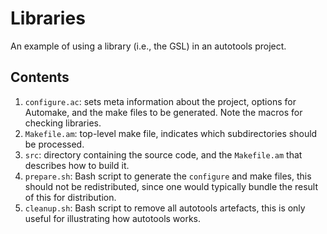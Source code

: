 # Libraries
An example of using a library (i.e., the GSL) in an autotools project.

## Contents
1. `configure.ac`: sets meta information about the project, options for
    Automake, and the make files to be generated.  Note the macros for
    checking libraries.
1. `Makefile.am`: top-level make file, indicates which subdirectories
    should be processed.
1. `src`: directory containing the source code, and the `Makefile.am`
    that describes how to build it.
1. `prepare.sh`: Bash script to generate the `configure` and make files,
    this should not be redistributed, since one would typically bundle
    the result of this for distribution.
1. `cleanup.sh`: Bash script to remove all autotools artefacts, this is
    only useful for illustrating how autotools works.
